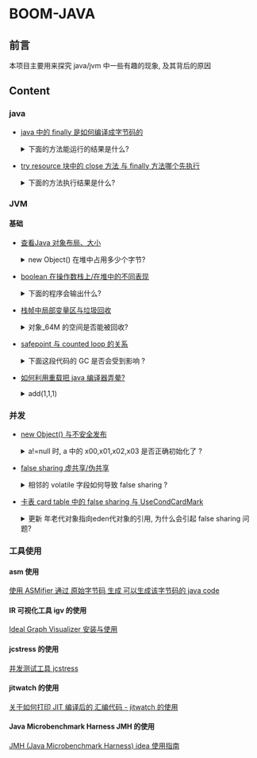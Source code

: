 # BOOM-JAVA

## 前言

本项目主要用来探究 java/jvm 中一些有趣的现象, 及其背后的原因

## Content

### java 

- [java 中的 finally 是如何编译成字节码的](./src/main/java/me/giraffetree/java/boomjava/compile/keyword/word_finally)
        
    <details>
        <summary> 下面的方法能运行的结果是什么? </summary>
        
            // 如果 a = 3, 运行的结果是什么
            public static int test4(int a) {
                try {
                    a += 10;
                    a = a / 0;
                } finally {
                    a++;
                    return a;
                }
            }
            public static String testStr3() {
                while (true) {
                    try {
                        return "foo";
                    } finally {
                        break;
                    }
                }
                return "bar";
            }
        
    </details>
    
- [ try resource 块中的 close 方法 与 finally 方法哪个先执行](./src/main/java/me/giraffetree/java/boomjava/compile/problems/try_resource)
    <details>
        <summary>下面的方法执行结果是什么?</summary>
        
        ```
        public static void main(String[] args) {
            try (Car car = new Car()){
                throw new RuntimeException("exception...");
            } catch (Exception e) {
                System.out.println("catch exception...");
            }finally {
                System.out.println("finally...");
            }
        }
        private static class Car implements AutoCloseable {
            @Override
            public void close() throws Exception {
                System.out.println("close...");
            }
        }
        ```
        
    </details>



### JVM

#### 基础

- [查看Java 对象布局、大小](./src/main/java/me/giraffetree/java/boomjava/jvm/jol/JolTest.java)

    <details>
    <summary>new Object() 在堆中占用多少个字节? </summary>
    
    ```
        // 对象 obj 占用了 几个字节? 
        Object obj = new Object();
    ```
    
    </details>

- [boolean 在操作数栈上/在堆中的不同表现](./src/main/java/me/giraffetree/java/boomjava/jvm/data_type/primitive/bool)

    <details>
    <summary>下面的程序会输出什么? </summary>
    
    ```
        // 通过修改字节码, 将flag的值改为2, 下面的程序会输出什么? 
        boolean flag = 2;
        if (flag) {
            System.out.println("Hello, Java!");
        }
        if (flag == true) {
            System.out.println("Hello, JVM!");
        } 
    ```

    </details>


- [栈帧中局部变量区与垃圾回收](./src/main/java/me/giraffetree/java/boomjava/jvm/stack/frame/local_variable)

    <details>
    <summary> 对象_64M 的空间是否能被回收? </summary>
    
    ```
        {
            byte[] _64M = new byte[1024 * 1024 * 64];
        }
        System.gc();
    ```
    
    </details>
    
- [safepoint 与 counted loop 的关系]()

    <details>
        <summary> 下面这段代码的 GC 是否会受到影响 ? </summary>
        
            public static void foo() {
                System.out.println("start foo...");
                int sum = 0;
                for (int i = 0; i < Integer.MAX_VALUE; i++) {
                    sum += Math.sqrt(i);
                }
            }
    </details>


- [如何利用重载把 java 编译器弄晕?](./src/main/java/me/giraffetree/java/boomjava/jvm/method/overload)

    <details>
    <summary> add(1,1,1) </summary>
    
    ```
        private static int add(int... x) {
            return 5;
        }
        private static int add(Integer... x) {
            return 6;
        }
        private static int add(int a, int... x) {
            return 7;
        }
        private static int add(Integer a, int... x) {
            return 8;
        }
        private static int add(int a, Integer... x) {
            return 9;
        } 
        private static int add(int a, Object... x) {
            return 10;
        }
    ```
    
    </details>
    
### 并发

- [ new Object() 与不安全发布](./src/main/java/me/giraffetree/java/boomjava/jvm/jmm/UnsafePublication.java)
    <details>
        <summary> a!=null 时, a 中的 x00,x01,x02,x03 是否正确初始化了 ?</summary>
        MyObject a = new MyObject(x);
        
        static class MyObject {
            int x00, x01, x02, x03;
    
            public MyObject(int x) {
                x00 = x;
                x01 = x;
                x02 = x;
                x03 = x;
            }
        }
                

    </details>

- [false sharing 虚共享/伪共享](./src/main/java/me/giraffetree/java/boomjava/concurrent/problem/falseShare)
    
    <details>
    <summary> 相邻的 volatile 字段如何导致 false sharing ? </summary>
    
    ```java
        private static class Foo {
            volatile int a;
            volatile int b;
        }
    ```
    
    </details>

- [卡表 card table 中的 false sharing 与 UseCondCardMark](./src/main/java/me/giraffetree/java/boomjava/concurrent/problem/falseShare/cardtable)
    
    <details>
        <summary> 更新 年老代对象指向eden代对象的引用, 为什么会引起 false sharing 问题? </summary>

    ```
            // 使用 多线程更新 hugeObj 中的引用 x1, x2
            private static class Obj64 {
                long l1;
                long l2, l3, l4, l5;
            }
        
            private static class HugeObj {
                private byte[] hugeArray;
                private Obj64 x1;
                private Obj64 x2;
        
                public HugeObj(int byteLen, Obj64 x1, Obj64 x2) {
                    this.hugeArray = new byte[byteLen];
                    this.x1 = x1;
                    this.x2 = x2;
                }
            }
    ```

    </details>
    
    
### 工具使用

#### asm 使用

[使用 ASMifier 通过 原始字节码 生成 可以生成该字节码的 java code](./src/main/java/me/giraffetree/java/boomjava/jvm/asm)

#### IR 可视化工具 igv 的使用

 [Ideal Graph Visualizer 安装与使用](./src/main/java/me/giraffetree/java/boomjava/utils/igv)
 
#### jcstress 的使用

[并发测试工具 jcstress](./src/main/java/me/giraffetree/java/boomjava/utils/jcstress)

#### jitwatch 的使用

[关于如何打印 JIT 编译后的 汇编代码 - jitwatch 的使用](./src/main/java/me/giraffetree/java/boomjava/utils/jitwatch)

#### Java Microbenchmark Harness JMH 的使用

[JMH (Java Microbenchmark Harness) idea 使用指南](./src/main/java/me/giraffetree/java/boomjava/utils/jmh)
 